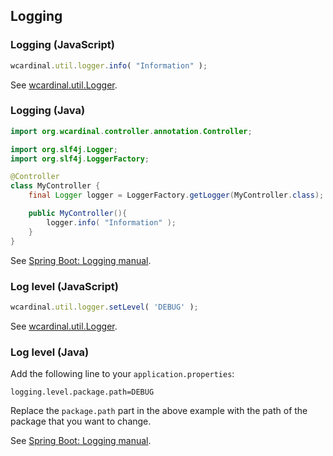## Logging

### Logging (JavaScript)

```javascript
wcardinal.util.logger.info( "Information" );
```

See [wcardinal.util.Logger](../api/js/classes/util.logger.html).

### Logging (Java)

```java
import org.wcardinal.controller.annotation.Controller;

import org.slf4j.Logger;
import org.slf4j.LoggerFactory;

@Controller
class MyController {
	final Logger logger = LoggerFactory.getLogger(MyController.class);

	public MyController(){
		logger.info( "Information" );
	}
}
```

See [Spring Boot: Logging manual](https://docs.spring.io/spring-boot/docs/current/reference/html/boot-features-logging.html).

### Log level (JavaScript)

```javascript
wcardinal.util.logger.setLevel( 'DEBUG' );
```

See [wcardinal.util.Logger](../api/js/classes/util.logger.html).

### Log level (Java)

Add the following line to your `application.properties`:

```text
logging.level.package.path=DEBUG
```

Replace the `package.path` part in the above example with the path of the package that you want to change.

See [Spring Boot: Logging manual](https://docs.spring.io/spring-boot/docs/current/reference/html/boot-features-logging.html).
